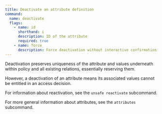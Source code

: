 ```yaml
---
title: Deactivate an attribute definition
command:
  name: deactivate
  flags:
    - name: id
      shorthand: i
      description: ID of the attribute
      required: true
    - name: force
      description: Force deactivation without interactive confirmation (dangerous)
---
```


Deactivation preserves uniqueness of the attribute and values underneath within policy and all existing relations,
essentially reserving them.

However, a deactivation of an attribute means its associated values cannot be entitled in an access decision.

For information about reactivation, see the `unsafe reactivate` subcommand.

For more general information about attributes, see the `attributes` subcommand.
